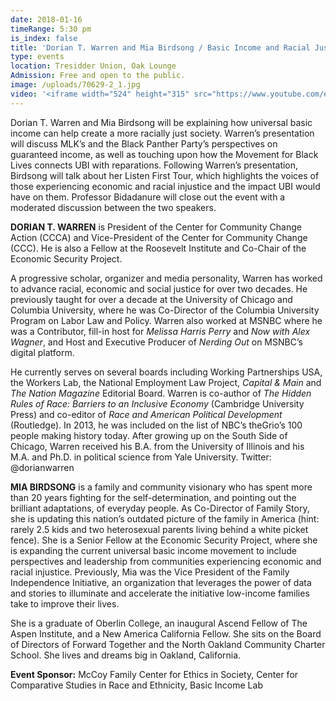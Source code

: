 ```yaml
---
date: 2018-01-16
timeRange: 5:30 pm
is_index: false
title: 'Dorian T. Warren and Mia Birdsong / Basic Income and Racial Justice'
type: events
location: Tresidder Union, Oak Lounge
Admission: Free and open to the public. 
image: /uploads/70629-2_1.jpg
video: '<iframe width="524" height="315" src="https://www.youtube.com/embed/WB3a9TAGV9o" frameborder="0" allow="accelerometer; autoplay; encrypted-media; gyroscope; picture-in-picture" allowfullscreen></iframe>'
---
```


Dorian T. Warren and Mia Birdsong will be explaining how universal basic income can help create a more racially just society. Warren’s presentation will discuss MLK’s and the Black Panther Party’s perspectives on guaranteed income, as well as touching upon how the Movement for Black Lives connects UBI with reparations. Following Warren’s presentation, Birdsong will talk about her Listen First Tour, which highlights the voices of those experiencing economic and racial injustice and the impact UBI would have on them. Professor Bidadanure will close out the event with a moderated discussion between the two speakers. 

**DORIAN T. WARREN** is President of the Center for Community Change Action (CCCA) and Vice-President of the Center for Community Change (CCC). He is also a Fellow at the Roosevelt Institute and Co-Chair of the Economic Security Project.

A progressive scholar, organizer and media personality, Warren has worked to advance racial, economic and social justice for over two decades. He previously taught for over a decade at the University of Chicago and Columbia University, where he was Co-Director of the Columbia University Program on Labor Law and Policy. Warren also worked at MSNBC where he was a Contributor, fill-in host for _Melissa Harris Perry_ and _Now with Alex Wagner_, and Host and Executive Producer of _Nerding Out_ on MSNBC’s digital platform.

He currently serves on several boards including Working Partnerships USA, the Workers Lab, the National Employment Law Project, _Capital & Main_ and _The Nation Magazine_ Editorial Board. Warren is co-author of _The Hidden Rules of Race: Barriers to an Inclusive Economy_ (Cambridge University Press) and co-editor of _Race and American Political Development_ (Routledge). In 2013, he was included on the list of NBC’s theGrio’s 100 people making history today. After growing up on the South Side of Chicago, Warren received his B.A. from the University of Illinois and his M.A. and Ph.D. in political science from Yale University. Twitter: @dorianwarren

**MIA BIRDSONG** is a family and community visionary who has spent more than 20 years fighting for the self-determination, and pointing out the brilliant adaptations, of everyday people. As Co-Director of Family Story, she is updating this nation’s outdated picture of the family in America (hint: rarely 2.5 kids and two heterosexual parents living behind a white picket fence). She is a Senior Fellow at the Economic Security Project, where she is expanding the current universal basic income movement to include perspectives and leadership from communities experiencing economic and racial injustice. Previously, Mia was the Vice President of the Family Independence Initiative, an organization that leverages the power of data and stories to illuminate and accelerate the initiative low-income families take to improve their lives.

She is a graduate of Oberlin College, an inaugural Ascend Fellow of The Aspen Institute, and a New America California Fellow. She sits on the Board of Directors of Forward Together and the North Oakland Community Charter School. She lives and dreams big in Oakland, California.

**Event Sponsor:** 
McCoy Family Center for Ethics in Society, Center for Comparative Studies in Race and Ethnicity, Basic Income Lab

